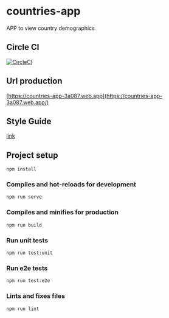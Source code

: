 # countries-app
APP to view country demographics

## Circle CI
[![CircleCI](https://circleci.com/gh/Strapazzon/countries-app/tree/master.svg?style=svg)](https://circleci.com/gh/Strapazzon/countries-app/tree/master)

## Url production 
  [https://countries-app-3a087.web.app](https://countries-app-3a087.web.app/)

## Style Guide
 [link](design/style-guide.md)

## Project setup
```
npm install
```

### Compiles and hot-reloads for development
```
npm run serve
```

### Compiles and minifies for production
```
npm run build
```

### Run unit tests
```
npm run test:unit
```

### Run e2e tests
```
npm run test:e2e
```

### Lints and fixes files
```
npm run lint
```

